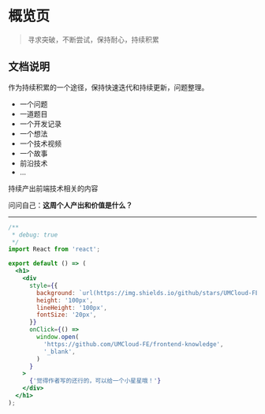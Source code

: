 # 概览页

> 寻求突破，不断尝试，保持耐心，持续积累

## 文档说明

作为持续积累的一个途径，保持快速迭代和持续更新，问题整理。

- 一个问题
- 一道题目
- 一个开发记录
- 一个想法
- 一个技术视频
- 一个故事
- 前沿技术
- ...

持续产出前端技术相关的内容

问问自己：**这周个人产出和价值是什么？**

---

```jsx
/**
 * debug: true
 */
import React from 'react';

export default () => (
  <h1>
    <div
      style={{
        background: `url(https://img.shields.io/github/stars/UMCloud-FE/frontend-knowledge?style=social) no-repeat`,
        height: '100px',
        lineHeight: '100px',
        fontSize: '20px',
      }}
      onClick={() =>
        window.open(
          'https://github.com/UMCloud-FE/frontend-knowledge',
          '_blank',
        )
      }
    >
      {'觉得作者写的还行的，可以给一个小星星哦！'}
    </div>
  </h1>
);
```
